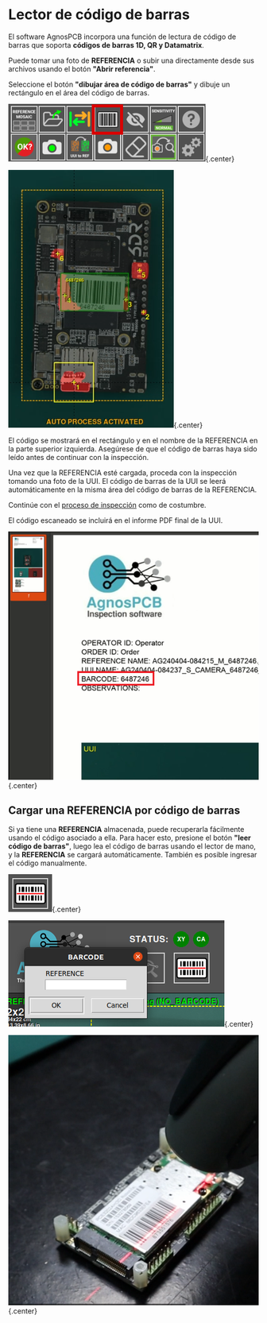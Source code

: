 # **Lector de código de barras**

El software AgnosPCB incorpora una función de lectura de código de barras que soporta **códigos de barras 1D, QR y Datamatrix**.

Puede tomar una foto de **REFERENCIA** o subir una directamente desde sus archivos usando el botón **"Abrir referencia"**.

Seleccione el botón **"dibujar área de código de barras"** y dibuje un rectángulo en el área del código de barras.

![Área de código de barras seleccionada](../assets/v7/ui-button4.png){.center}

![Errores detectados](../assets/barcode-errors.png){.center}

El código se mostrará en el rectángulo y en el nombre de la REFERENCIA en la parte superior izquierda. Asegúrese de que el código de barras haya sido leído antes de continuar con la inspección.

Una vez que la REFERENCIA esté cargada, proceda con la inspección tomando una foto de la UUI. El código de barras de la UUI se leerá automáticamente en la misma área del código de barras de la REFERENCIA.

Continúe con el [proceso de inspección](Inspection_workflow.md/) como de costumbre. 

El código escaneado se incluirá en el informe PDF final de la UUI.

![Informe con código de barras incluido](../assets/barcode-report.png){.center}

## Cargar una REFERENCIA por código de barras

Si ya tiene una **REFERENCIA** almacenada, puede recuperarla fácilmente usando el código asociado a ella. Para hacer esto, presione el botón **"leer código de barras"**, luego lea el código de barras usando el lector de mano, y la **REFERENCIA** se cargará automáticamente. También es posible ingresar el código manualmente.

![Carga de REFERENCIA por código de barras](../assets/v7/ui-barcode-loading.png){.center}

![Carga de REFERENCIA por código de barras](../assets/v7/ui-bc_ref.png){.center}

![Lector de código de barras de mano](../assets/barcode-handhold.png){.center}